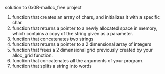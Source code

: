 solution to 0x0B-malloc_free project
1. function that creates an array of chars, and initializes it with a specific char.
2. function that returns a pointer to a newly allocated space in memory, which contains a copy of the string given as a parameter.
3. function that concatenates two strings
4. function that returns a pointer to a 2 dimensional array of integers
5. function that frees a 2 dimensional grid previously created by your alloc_grid function.
6. function that concatenates all the arguments of your program.
7. function that splits a string into words
